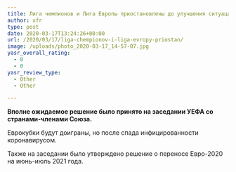 ```yaml
---
title: Лига чемпионов и Лига Европы приостановлены до улучшения ситуации с коронавирусом
author: xfr
type: post
date: 2020-03-17T13:24:26+00:00
url: /2020/03/17/liga-chempionov-i-liga-evropy-priostan/
image: /uploads/photo_2020-03-17_14-57-07.jpg
yasr_overall_rating:
  - 0
  - 0
yasr_review_type:
  - Other
  - Other

---
```

**Вполне ожидаемое решение было принято на заседании УЕФА со странами-членами Союза.**

Еврокубки будут доиграны, но после спада инфицированности коронавирусом.

Также на заседании было утверждено решение о переносе Евро-2020 на июнь-июль 2021 года.